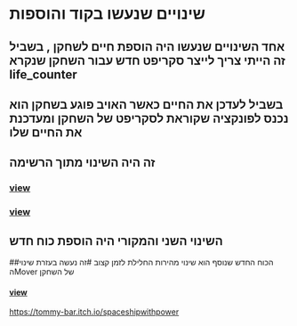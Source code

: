# שינויים שנעשו בקוד והוספות 

## אחד השינויים שנעשו היה הוספת חיים לשחקן , בשביל זה הייתי צריך לייצר סקריפט חדש עבור השחקן שנקרא life_counter 
## בשביל לעדכן את החיים כאשר האויב פוגע בשחקן הוא נכנס לפונקציה שקוראת לסקריפט של השחקן ומעדכנת את החיים שלו 
## זה היה השינוי מתוך הרשימה
### [view](https://github.com/tommyg141/02-prefabs-triggers/blob/master/Assets/Scripts/3-collisions/Lifecounter.cs)
### [view](https://github.com/tommyg141/02-prefabs-triggers/blob/master/Assets/Scripts/3-collisions/DestroyOnTrigger2D.cs)
## השינוי השני והמקורי היה הוספת כוח חדש 
##הכוח החדש שנוסף הוא שינוי מהירות החלילת לזמן קצוב
#זה נעשה בעזרת שינוי הMover של השחקן 
#### [view](https://github.com/tommyg141/02-prefabs-triggers/blob/master/Assets/Scripts/3-collisions/MegaFast.cs)
https://tommy-bar.itch.io/spaceshipwithpower
